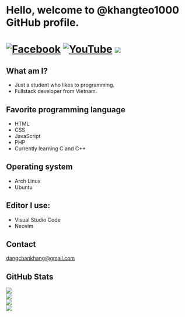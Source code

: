 # Hello, welcome to @khangteo1000 GitHub profile.
[![Facebook](https://img.shields.io/badge/Facebook-%231877F2.svg?style=for-the-badge&logo=Facebook&logoColor=white)](https://www.facebook.com/khang.teo.7355/) [![YouTube](https://img.shields.io/badge/YouTube-%23FF0000.svg?style=for-the-badge&logo=YouTube&logoColor=white)](https://www.youtube.com/khangteo) ![](https://img.shields.io/badge/Cyprus%20Lucastero%235445-%237289DA.svg?style=for-the-badge&logo=discord&logoColor=white)
===============================================================
## What am I?
- Just a student who likes to programming.
- Fullstack developer from Vietnam.

## Favorite programming language
- HTML
- CSS
- JavaScript
- PHP
- Currently learning C and C++

## Operating system
- Arch Linux
- Ubuntu

## Editor I use:
- Visual Studio Code
- Neovim

## Contact
dangchankhang@gmail.com

## GitHub Stats
![](https://github-readme-stats.vercel.app/api?username=khangteo1000&theme=blueberry)<br/>
![](https://github-readme-streak-stats.herokuapp.com/?user=khangteo1000&theme=blueberry&hide_border=false)<br/>
![](https://github-readme-stats.vercel.app/api/top-langs/?username=khangteo1000&theme=blueberry&hide_border=false&include_all_commits=false&count_private=false&layout=compact)<br/>
[![](https://visitcount.itsvg.in/api?id=khangteo1000&label=Profile%20Views&pretty=true)](https://visitcount.itsvg.in)
